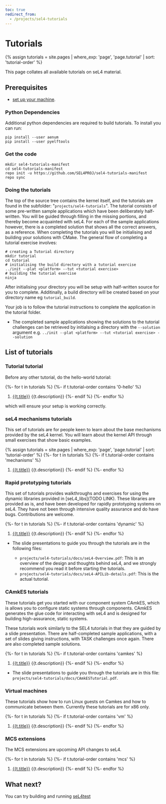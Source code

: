 ```yaml
---
toc: true
redirect_from:
  - /projects/sel4-tutorials
---
```


# Tutorials

{% assign tutorials = site.pages | where_exp: 'page', 'page.tutorial' | sort: 'tutorial-order' %}

This page collates all available tutorials on seL4 material.

## Prerequisites

*  [set up your machine](/GettingStarted#setting-up-your-machine).

### Python Dependencies
Additional python dependencies are required to build tutorials. To install you can run:
```
pip install --user aenum
pip install --user pyelftools
```

### Get the code
```
mkdir sel4-tutorials-manifest
cd sel4-tutorials-manifest
repo init -u https://github.com/SEL4PROJ/sel4-tutorials-manifest
repo sync
```

### Doing the tutorials

The top of the source tree contains the kernel itself, and the tutorials are found in the subfolder: "`projects/sel4-tutorials`". The tutorial consists of some pre-written sample applications which have been deliberately half-written. You will be guided through filling in the missing portions, and thereby become acquainted with seL4. For each of the sample applications however, there is a completed solution that shows all the correct answers, as a reference.
When completing the tutorials you will be initialising and building your solutions with CMake. The general flow of completing a tutorial exercise involves:
```
# creating a Tutorial directory
mkdir tutorial
cd tutorial
# initialising the build directory with a tutorial exercise
../init --plat <platform> --tut <tutorial exercise>
# building the tutorial exercise
ninja
```

After initialising your directory you will be setup with half-written source for you to complete. Additinally, a build
directory will be created based on your directory name eg `tutorial_build`.

Your job is to follow the tutorial instructions to complete the application in the tutorial folder.

- The completed sample applications showing the solutions to the
        tutorial challenges can be retrieved by initialsing a directory with the `--solution` argument
        e.g. `../init --plat <platform> --tut <tutorial exercise> --solution`

## List of tutorials

### Tutorial tutorial

Before any other tutorial, do the hello-world tutorial:

{%- for t in tutorials %}
{%- if t.tutorial-order contains '0-hello' %}
1. [{{t.title}}]({{t.url}}) {{t.description}}
{%- endif %}
{%- endfor %}

which will ensure your setup is working correctly.

### seL4 mechanisms tutorials

This set of tutorials are for people keen to learn about the base mechanisms provided
by the seL4 kernel. You will learn about the kernel API through small exercises
that show basic examples.

{% assign tutorials = site.pages | where_exp: 'page', 'page.tutorial' | sort: 'tutorial-order' %}
{%- for t in tutorials %}
{%- if t.tutorial-order contains 'mechanisms' %}
1. [{{t.title}}]({{t.url}}) {{t.description}}
{%- endif %}
{%- endfor %}

### Rapid prototyping tutorials

This set of tutorials provides walkthroughs and exercises for using the dynamic
libraries provided in [seL4_libs](TODO LINK). These libraries are provided as is,
and have been developed for rapidly prototyping systems on seL4. They have not been
through intensive quality assurance and do have bugs. Contributions are welcome.

{%- for t in tutorials %}
{%- if t.tutorial-order contains 'dynamic' %}
1. [{{t.title}}]({{t.url}}) {{t.description}}
{%- endif %}
{%- endfor %}

* The slide presentations to guide you through the tutorials are in the following files:

  - `projects/sel4-tutorials/docs/seL4-Overview.pdf`: This
            is an overview of the design and thoughts behind seL4, and
            we strongly recommend you read it before starting
            the tutorials.
  - `projects/sel4-tutorials/docs/seL4-APILib-details.pdf`: This is the actual tutorial.

### CAmkES tutorials

These tutorials get you started with our component system CAmkES, which
is allows you to configure static systems through components. CAmkES
generates the glue code for interacting with seL4 and is designed for building
high-assurance, static systems.

These tutorials work similarly to the SEL4 tutorials in that they are
guided by a slide presentation. There are half-completed sample
applications, with a set of slides giving instructions, with TASK
challenges once again. There are also completed sample solutions.

{%- for t in tutorials %}
{%- if t.tutorial-order contains 'camkes' %}
1. [{{t.title}}]({{t.url}}) {{t.description}}
{%- endif %}
{%- endfor %}

- The slide presentations to guide you through the tutorials are
        in this
        file: `projects/sel4-tutorials/docs/CAmkESTutorial.pdf`.

### Virtual machines

These tutorials show how to run Linux guests on Camkes and how to communicate between them.
Currently these tutorials are for x86 only.

{%- for t in tutorials %}
{%- if t.tutorial-order contains 'vm' %}
1. [{{t.title}}]({{t.url}}) {{t.description}}
{%- endif %}
{%- endfor %}

### MCS extensions

The MCS extensions are upcoming API changes to seL4.

{%- for t in tutorials %}
{%- if t.tutorial-order contains 'mcs' %}
1. [{{t.title}}]({{t.url}}) {{t.description}}
{%- endif %}
{%- endfor %}

## What next?

You can try building and running [seL4test](../seL4Test)
